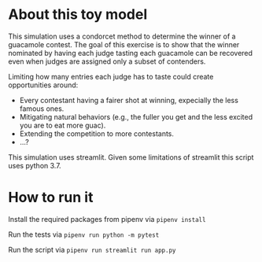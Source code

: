 # About this toy model

This simulation uses a condorcet method to determine the winner of a guacamole contest. 
The goal of this exercise is to show that the winner nominated by having each judge tasting each guacamole can be recovered even when 
judges are assigned only a subset of contenders. 

Limiting how many entries each judge has to taste could create opportunities around: 
- Every contestant having a fairer shot at winning, expecially the less famous ones. 
- Mitigating natural behaviors (e.g., the fuller you get and the less excited you are to eat more guac).
- Extending the competition to more contestants.
- ...?

This simulation uses streamlit. Given some limitations of streamlit this script uses python 3.7.

# How to run it

Install the required packages from pipenv via 
`pipenv install`

Run the tests via
`pipenv run python -m pytest`

Run the script via 
`pipenv run streamlit run app.py`

